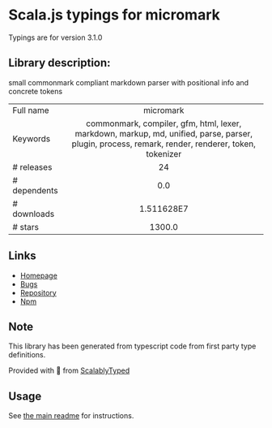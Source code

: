 
# Scala.js typings for micromark

Typings are for version 3.1.0

## Library description:
small commonmark compliant markdown parser with positional info and concrete tokens

|                    |                 |
| ------------------ | :-------------: |
| Full name          | micromark |
| Keywords           | commonmark, compiler, gfm, html, lexer, markdown, markup, md, unified, parse, parser, plugin, process, remark, render, renderer, token, tokenizer |
| # releases         | 24 |
| # dependents       | 0.0 |
| # downloads        | 1.511628E7 |
| # stars            | 1300.0 |

## Links
- [Homepage](https://github.com/micromark/micromark/tree/main#readme)
- [Bugs](https://github.com/micromark/micromark/issues)
- [Repository](https://github.com/micromark/micromark/tree/main)
- [Npm](https://www.npmjs.com/package/micromark)
    


## Note
This library has been generated from typescript code from first party type definitions.

Provided with :purple_heart: from [ScalablyTyped](https://github.com/oyvindberg/ScalablyTyped)

## Usage
See [the main readme](../../readme.md) for instructions.


